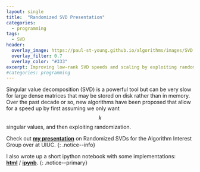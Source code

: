 ```yaml
---
layout: single
title:  "Randomized SVD Presentation"
categories:
  - programming
tags:
  - SVD
header:
  overlay_image: https://paul-st-young.github.io/algorithms/images/SVD.png
  overlay_filter: 0.7
  overlay_color: "#333"
excerpt: Improving low-rank SVD speeds and scaling by exploiting randomization
#categories: programming 
---
```


Singular value decomposition (SVD) is a powerful tool but can be very slow for large dense matrices that may be stored on disk rather than in memory. Over the past decade or so, new algorithms have been proposed that allow for a speed up by first assuming we only want $$k$$ singular values, and then exploiting randomization.

Check out [**my presentation**](http://algorithm-interest-group.me/algorithm/Randomized-SVD-Ryan-Levy/) on Randomized SVDs for the Algorithm Interest Group over at UIUC. 
{: .notice--info}

I also wrote up a short ipython notebook with some implementations:<br/> [**html**](https://paul-st-young.github.io/algorithms/assets/notebooks/randomizedSVD.html) / [**ipynb**](https://paul-st-young.github.io/algorithms/assets/notebooks/randomizedSVD.ipynb).
{: .notice--primary}

